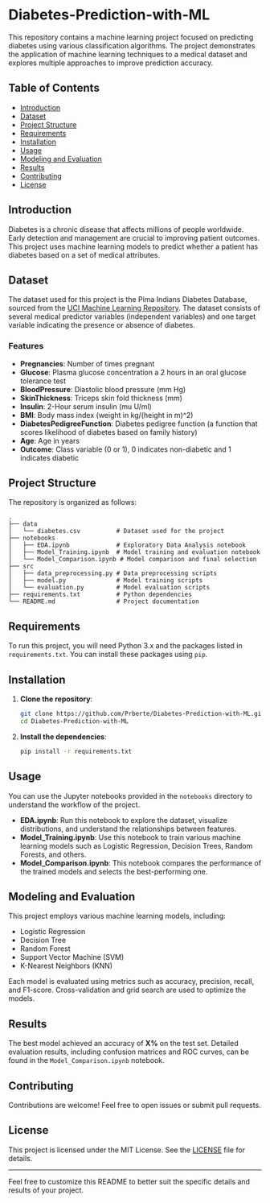 # Diabetes-Prediction-with-ML

This repository contains a machine learning project focused on predicting diabetes using various classification algorithms. The project demonstrates the application of machine learning techniques to a medical dataset and explores multiple approaches to improve prediction accuracy.

## Table of Contents

- [Introduction](#introduction)
- [Dataset](#dataset)
- [Project Structure](#project-structure)
- [Requirements](#requirements)
- [Installation](#installation)
- [Usage](#usage)
- [Modeling and Evaluation](#modeling-and-evaluation)
- [Results](#results)
- [Contributing](#contributing)
- [License](#license)

## Introduction

Diabetes is a chronic disease that affects millions of people worldwide. Early detection and management are crucial to improving patient outcomes. This project uses machine learning models to predict whether a patient has diabetes based on a set of medical attributes.

## Dataset

The dataset used for this project is the Pima Indians Diabetes Database, sourced from the [UCI Machine Learning Repository](https://archive.ics.uci.edu/ml/datasets/diabetes). The dataset consists of several medical predictor variables (independent variables) and one target variable indicating the presence or absence of diabetes.

### Features

- **Pregnancies**: Number of times pregnant
- **Glucose**: Plasma glucose concentration a 2 hours in an oral glucose tolerance test
- **BloodPressure**: Diastolic blood pressure (mm Hg)
- **SkinThickness**: Triceps skin fold thickness (mm)
- **Insulin**: 2-Hour serum insulin (mu U/ml)
- **BMI**: Body mass index (weight in kg/(height in m)^2)
- **DiabetesPedigreeFunction**: Diabetes pedigree function (a function that scores likelihood of diabetes based on family history)
- **Age**: Age in years
- **Outcome**: Class variable (0 or 1), 0 indicates non-diabetic and 1 indicates diabetic

## Project Structure

The repository is organized as follows:

```plaintext
.
├── data
│   └── diabetes.csv          # Dataset used for the project
├── notebooks
│   ├── EDA.ipynb             # Exploratory Data Analysis notebook
│   ├── Model_Training.ipynb  # Model training and evaluation notebook
│   └── Model_Comparison.ipynb # Model comparison and final selection
├── src
│   ├── data_preprocessing.py # Data preprocessing scripts
│   ├── model.py              # Model training scripts
│   └── evaluation.py         # Model evaluation scripts
├── requirements.txt          # Python dependencies
└── README.md                 # Project documentation
```

## Requirements

To run this project, you will need Python 3.x and the packages listed in `requirements.txt`. You can install these packages using `pip`.

## Installation

1. **Clone the repository**:

    ```bash
    git clone https://github.com/Prberte/Diabetes-Prediction-with-ML.git
    cd Diabetes-Prediction-with-ML
    ```

2. **Install the dependencies**:

    ```bash
    pip install -r requirements.txt
    ```

## Usage

You can use the Jupyter notebooks provided in the `notebooks` directory to understand the workflow of the project. 

- **EDA.ipynb**: Run this notebook to explore the dataset, visualize distributions, and understand the relationships between features.
- **Model_Training.ipynb**: Use this notebook to train various machine learning models such as Logistic Regression, Decision Trees, Random Forests, and others.
- **Model_Comparison.ipynb**: This notebook compares the performance of the trained models and selects the best-performing one.

## Modeling and Evaluation

This project employs various machine learning models, including:

- Logistic Regression
- Decision Tree
- Random Forest
- Support Vector Machine (SVM)
- K-Nearest Neighbors (KNN)

Each model is evaluated using metrics such as accuracy, precision, recall, and F1-score. Cross-validation and grid search are used to optimize the models.

## Results

The best model achieved an accuracy of **X%** on the test set. Detailed evaluation results, including confusion matrices and ROC curves, can be found in the `Model_Comparison.ipynb` notebook.

## Contributing

Contributions are welcome! Feel free to open issues or submit pull requests.

## License

This project is licensed under the MIT License. See the [LICENSE](LICENSE) file for details.

---

Feel free to customize this README to better suit the specific details and results of your project.
